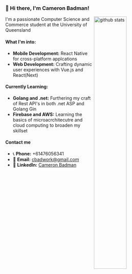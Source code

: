 ### 👋 Hi there, I'm Cameron Badman!

<img src="https://github-readme-stats.vercel.app/api?username={username}&show_icons=true&theme=gotham" alt="github stats" width="45%" align="right"/>

I'm a passionate Computer Science and Commerce student at the University of Queensland

#### What I'm into:
- **Mobile Development:** React Native for cross-platform applcations
- **Web Development:** Crafting dynamic user experiences with Vue.js and React(Next)

#### Currently Learning:
- **Golang and .net:** Furthering my craft of Rest API's in both .net ASP and Golang Gin
- **Firebase  and AWS:** Learning the basics of microacrchitecutre and cloud computing to broaden my skillset

#### Contact me
- 📞 **Phone:** +61476056341
- 📧 **Email:** [cbadwork@gmail.com](mailto:cbadwork@gmail.com)
- 🔗 **LinkedIn:** [Cameron Badman](https://au.linkedin.com/in/cameron-badman-5314ba1b8)
